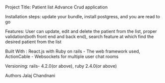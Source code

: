 Project Title:
Patient list Advance Crud application

Installation steps:
update your bundle, 
install postgress, 
and you are read to go

Features:
User can update, edit and delete the patient from the list, 
proper validation(both front end and back end), 
search feature at which find the desired patient from the list 


Built With :
React.js with Ruby on rails - The web framework used, 
ActionCable - Websockets for multiple user chat rooms

Versioning:
rails- 4.2.0(or above), 
ruby 2.4.0(or above)

Authors
Jalaj Chandnani


